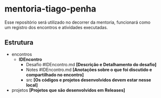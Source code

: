 # mentoria-tiago-penha

Esse repositório será utilizado no decorrer da mentoria, funcionará como um registro dos encontros e atividades executadas.

## Estrutura

- encontros
  - **IDEncontro**
    - Desafio #IDEncontro.md **[Descrição e Detalhamento do desafio]**
    - Notes #IDEncontro.md **[Anotações sobre o que foi discutido e compartilhado no encontro]**
    - src **[Os códigos e projetos desenvolvidos devem estar nesse local]**
- projetos **[Projetos que são desenvolvidos em Releases]**
    